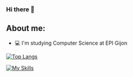### Hi there 👋

<!--
**juan75555/juan75555** is a ✨ _special_ ✨ repository because its `README.md` (this file) appears on your GitHub profile.

Here are some ideas to get you started:

- 🔭 I’m currently working on ...
- 🌱 I’m currently learning ...
- 👯 I’m looking to collaborate on ...
- 🤔 I’m looking for help with ...
- 💬 Ask me about ...
- 📫 How to reach me: ...
- 😄 Pronouns: ...
- ⚡ Fun fact: ...
-->
## About me:
  -  💻 I'm studying Computer Science at EPI Gijon


[![Top Langs](https://github-readme-stats.vercel.app/api/top-langs/?username=ruflas&layout=compact&theme=synthwave)](https://github.com/ruflas/github-readme-stats)



[![My Skills](https://skillicons.dev/icons?i=java,spring,nodejs,python,linux,docker&perline=3)](https://skillicons.dev)
